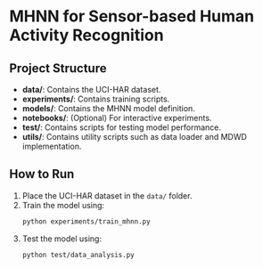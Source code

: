 # MHNN for Sensor-based Human Activity Recognition

## Project Structure
- **data/**: Contains the UCI-HAR dataset.
- **experiments/**: Contains training scripts.
- **models/**: Contains the MHNN model definition.
- **notebooks/**: (Optional) For interactive experiments.
- **test/**: Contains scripts for testing model performance.
- **utils/**: Contains utility scripts such as data loader and MDWD implementation.

## How to Run
1. Place the UCI-HAR dataset in the `data/` folder.
2. Train the model using:
   ```bash
   python experiments/train_mhnn.py
3. Test the model using:
   ```bash
   python test/data_analysis.py
